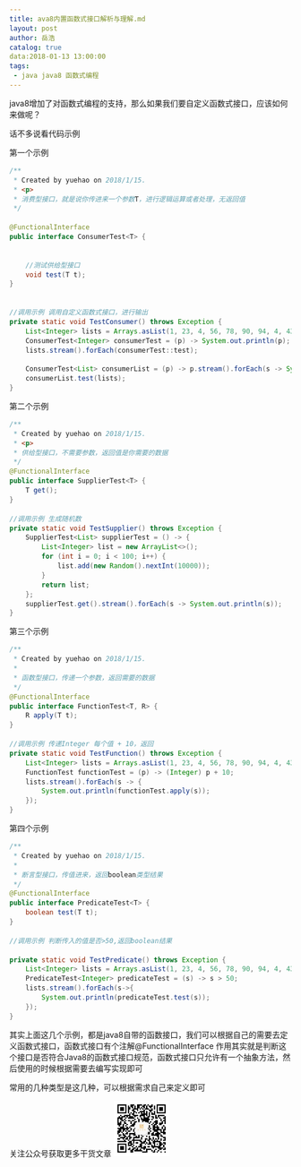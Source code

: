 ```yaml
---
title: ava8内置函数式接口解析与理解.md
layout: post
author: 岳浩
catalog: true
data:2018-01-13 13:00:00
tags: 
 - java java8 函数式编程 
---
```



java8增加了对函数式编程的支持，那么如果我们要自定义函数式接口，应该如何来做呢？


话不多说看代码示例

第一个示例
``` java
/**
 * Created by yuehao on 2018/1/15.
 * <p>
 * 消费型接口，就是说你传进来一个参数T，进行逻辑运算或者处理，无返回值
 */

@FunctionalInterface
public interface ConsumerTest<T> {


    //测试供给型接口
    void test(T t);
}


//调用示例 调用自定义函数式接口，进行输出
private static void TestConsumer() throws Exception {
    List<Integer> lists = Arrays.asList(1, 23, 4, 56, 78, 90, 94, 4, 43);
    ConsumerTest<Integer> consumerTest = (p) -> System.out.println(p);
    lists.stream().forEach(consumerTest::test);

    ConsumerTest<List> consumerList = (p) -> p.stream().forEach(s -> System.out.println(s));
    consumerList.test(lists);
}
```


第二个示例
``` java
/**
 * Created by yuehao on 2018/1/15.
 * <p>
 * 供给型接口，不需要参数，返回值是你需要的数据
 */
@FunctionalInterface
public interface SupplierTest<T> {
    T get();
}

//调用示例 生成随机数
private static void TestSupplier() throws Exception {
    SupplierTest<List> supplierTest = () -> {
        List<Integer> list = new ArrayList<>();
        for (int i = 0; i < 100; i++) {
            list.add(new Random().nextInt(10000));
        }
        return list;
    };
    supplierTest.get().stream().forEach(s -> System.out.println(s));
}
```


第三个示例
``` java
/**
 * Created by yuehao on 2018/1/15.
 *
 * 函数型接口，传递一个参数，返回需要的数据
 */
@FunctionalInterface
public interface FunctionTest<T, R> {
    R apply(T t);
}

//调用示例 传递Integer 每个值 + 10，返回
private static void TestFunction() throws Exception {
    List<Integer> lists = Arrays.asList(1, 23, 4, 56, 78, 90, 94, 4, 43);
    FunctionTest functionTest = (p) -> (Integer) p + 10;
    lists.stream().forEach(s -> {
        System.out.println(functionTest.apply(s));
    });
}
```


第四个示例
``` java
/**
 * Created by yuehao on 2018/1/15.
 *
 * 断言型接口，传值进来，返回boolean类型结果
 */
@FunctionalInterface
public interface PredicateTest<T> {
    boolean test(T t);
}

//调用示例 判断传入的值是否>50,返回boolean结果

private static void TestPredicate() throws Exception {
    List<Integer> lists = Arrays.asList(1, 23, 4, 56, 78, 90, 94, 4, 43);
    PredicateTest<Integer> predicateTest = (s) -> s > 50;
    lists.stream().forEach(s->{
        System.out.println(predicateTest.test(s));
    });
}
```


其实上面这几个示例，都是java8自带的函数接口，我们可以根据自己的需要去定义函数式接口，函数式接口有个注解@FunctionalInterface
作用其实就是判断这个接口是否符合Java8的函数式接口规范，函数式接口只允许有一个抽象方法，然后使用的时候根据需要去编写实现即可

常用的几种类型是这几种，可以根据需求自己来定义即可


关注公众号获取更多干货文章
<img src="/img/weixin/qrcode_jishujiagou.jpg" width="100" height="100" alt="AltText" />


